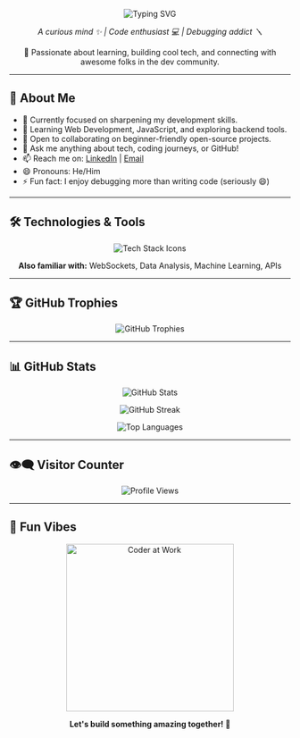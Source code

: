 <p align="center">
  <img src="https://readme-typing-svg.herokuapp.com?font=Fira+Code&pause=1000&color=00BFFF&center=true&vCenter=true&width=500&lines=Hey+there!+I'm+Nishikant+👋;Full-Stack+Developer+in+progress+🚀;Debugger+%7C+Builder+%7C+Learner+🛠️" alt="Typing SVG" />
</p>

<p align="center">
  <em>
    A curious mind ✨ | Code enthusiast 💻 | Debugging addict 🪛
  </em>
</p>

<p align="center">
  🚀 Passionate about learning, building cool tech, and connecting with awesome folks in the dev community.
</p>

---

## 🚀 About Me
- 🔭 Currently focused on sharpening my development skills.
- 🌱 Learning Web Development, JavaScript, and exploring backend tools.
- 👯 Open to collaborating on beginner-friendly open-source projects.
- 💬 Ask me anything about tech, coding journeys, or GitHub!
- 📫 Reach me on: [LinkedIn](https://www.linkedin.com/in/nishikant-650290290) | [Email](mailto:nishikant3745@gmail.com)
- 😄 Pronouns: He/Him
- ⚡ Fun fact: I enjoy debugging more than writing code (seriously 😄)

---

## 🛠️ Technologies & Tools

<p align="center">
  <img src="https://skillicons.dev/icons?i=c,cpp,python,js,html,css,react,nodejs,firebase,mysql,git,github,vscode" alt="Tech Stack Icons" />
</p>

<p align="center">
  <b>Also familiar with:</b> WebSockets, Data Analysis, Machine Learning, APIs
</p>

---

## 🏆 GitHub Trophies

<p align="center">
  <img src="https://github-profile-trophy.vercel.app/?username=Nishikant090&theme=darkhub&margin-w=10&margin-h=15&no-frame=true&row=1&column=7" alt="GitHub Trophies" />
</p>

---

## 📊 GitHub Stats

<p align="center">
  <img src="https://github-readme-stats.vercel.app/api?username=Nishikant090&show_icons=true&theme=github_dark&border_radius=10" alt="GitHub Stats" />
</p>

<p align="center">
  <img src="https://github-readme-streak-stats.herokuapp.com/?user=Nishikant090&theme=github-dark-blue&ring=00bfff&fire=00bfff" alt="GitHub Streak" />
</p>

<p align="center">
  <img src="https://github-readme-stats.vercel.app/api/top-langs/?username=Nishikant090&layout=compact&theme=github_dark&border_radius=10" alt="Top Languages" />
</p>

---

## 👁️‍🗨️ Visitor Counter

<p align="center">
  <img src="https://komarev.com/ghpvc/?username=Nishikant090&style=flat-square&color=00bfff" alt="Profile Views" />
</p>

---

## 🎉 Fun Vibes

<p align="center">
  <img src="https://media.giphy.com/media/qgQUggAC3Pfv687qPC/giphy.gif" width="300" alt="Coder at Work" />
</p>

<p align="center"><b>Let's build something amazing together! 🚀</b></p>
